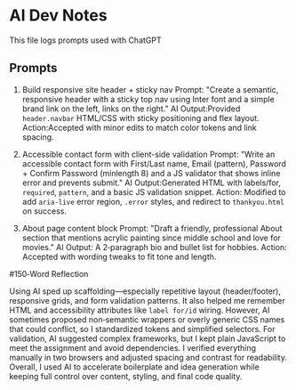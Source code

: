 # AI Dev Notes

This file logs prompts used with ChatGPT 

## Prompts

1) Build responsive site header + sticky nav
Prompt: "Create a semantic, responsive header with a sticky top nav using Inter font and a simple brand link on the left, links on the right."
AI Output:Provided `header.navbar` HTML/CSS with sticky positioning and flex layout.
Action:Accepted with minor edits to match color tokens and link spacing.

2) Accessible contact form with client-side validation
Prompt: "Write an accessible contact form with First/Last name, Email (pattern), Password + Confirm Password (minlength 8) and a JS validator that shows inline error and prevents submit."
AI Output:Generated HTML with labels/for, `required`, `pattern`, and a basic JS validation snippet.
Action: Modified to add `aria-live` error region, `.error` styles, and redirect to `thankyou.html` on success.

3) About page content block
Prompt: "Draft a friendly, professional About section that mentions acrylic painting since middle school and love for movies."
AI Output: A 2‑paragraph bio and bullet list for hobbies.
Action: Accepted with wording tweaks to fit tone and length.

#150‑Word Reflection

Using AI sped up scaffolding—especially repetitive layout (header/footer), responsive grids, and form validation patterns. It also helped me remember HTML and accessibility attributes like `label for/id` wiring. However, AI sometimes proposed non‑semantic wrappers or overly generic CSS names that could conflict, so I standardized tokens and simplified selectors. For validation, AI suggested complex frameworks, but I kept plain JavaScript to meet the assignment and avoid dependencies. I verified everything manually in two browsers and adjusted spacing and contrast for readability. Overall, I used AI to accelerate boilerplate and idea generation while keeping full control over content, styling, and final code quality.
